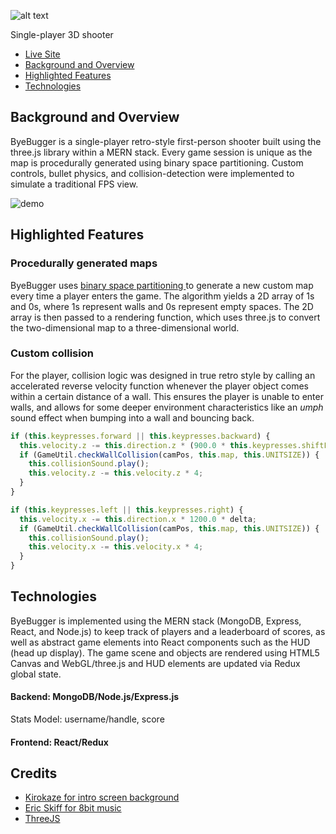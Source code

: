 ![alt text](https://raw.githubusercontent.com/jnapolitan/byebugger/master/frontend/public/assets/images/splashText.png)

Single-player 3D shooter

- [Live Site](http://byebugger.herokuapp.com/#/)
- [Background and Overview](#background-and-overview)
- [Highlighted Features](#highlighted-features)
- [Technologies](#technologies)

## Background and Overview

ByeBugger is a single-player retro-style first-person shooter built using the three.js library within a MERN stack. Every game session is unique as the map is procedurally generated using binary space partitioning. Custom controls, bullet physics, and collision-detection were implemented to simulate a traditional FPS view.

![demo](https://raw.githubusercontent.com/jnapolitan/byebugger/master/frontend/public/assets/images/demo.gif)

## Highlighted Features

### Procedurally generated maps
ByeBugger uses [binary space partitioning ](https://en.wikipedia.org/wiki/Binary_space_partitioning) to generate a new custom map every time a player enters the game. The algorithm yields a 2D array of 1s and 0s, where 1s represent walls and 0s represent empty spaces. The 2D array is then passed to a rendering function, which uses three.js to convert the two-dimensional map to a three-dimensional world. 

### Custom collision
For the player, collision logic was designed in true retro style by calling an accelerated reverse velocity function whenever the player object comes within a certain distance of a wall. This ensures the player is unable to enter walls, and allows for some deeper environment characteristics like an *umph* sound effect when bumping into a wall and bouncing back.

```javascript
if (this.keypresses.forward || this.keypresses.backward) {
  this.velocity.z -= this.direction.z * (900.0 * this.keypresses.shiftFactor) * delta;
  if (GameUtil.checkWallCollision(camPos, this.map, this.UNITSIZE)) {
    this.collisionSound.play();
    this.velocity.z -= this.velocity.z * 4;
  }
}

if (this.keypresses.left || this.keypresses.right) {
  this.velocity.x -= this.direction.x * 1200.0 * delta;
  if (GameUtil.checkWallCollision(camPos, this.map, this.UNITSIZE)) {
    this.collisionSound.play();
    this.velocity.x -= this.velocity.x * 4;
  }
}
```

## Technologies

ByeBugger is implemented using the MERN stack (MongoDB, Express, React, and Node.js) to keep track of players and a leaderboard of scores, as well as abstract game elements into React components such as the HUD (head up display). The game scene and objects are rendered using HTML5 Canvas and WebGL/three.js and HUD elements are updated via Redux global state.

#### Backend: MongoDB/Node.js/Express.js

Stats Model: username/handle, score

#### Frontend: React/Redux

## Credits
* [Kirokaze for intro screen background](https://www.deviantart.com/kirokaze/)
* [Eric Skiff for 8bit music](https://ericskiff.com/music/)
* [ThreeJS](https://github.com/mrdoob/three.js/)
